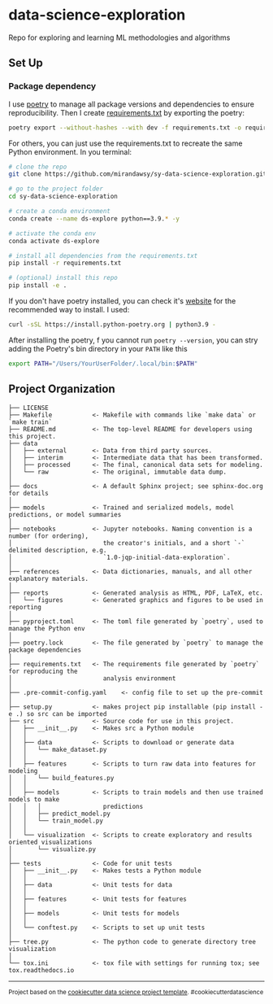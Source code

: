 data-science-exploration
==============================

Repo for exploring and learning ML methodologies and algorithms

Set Up
------------
### Package dependency
I use [poetry](https://python-poetry.org/docs/) to manage all package versions and dependencies to ensure reproducibility. Then I create [requirements.txt](/requirements.txt) by exporting the poetry:
```bash
poetry export --without-hashes --with dev -f requirements.txt -o requirements.txt
``` 

For others, you can just use the requirements.txt to recreate the same Python environment. In you terminal:
```bash
# clone the repo
git clone https://github.com/mirandawsy/sy-data-science-exploration.git

# go to the project folder
cd sy-data-science-exploration

# create a conda environment
conda create --name ds-explore python==3.9.* -y

# activate the conda env
conda activate ds-explore

# install all dependencies from the requirements.txt
pip install -r requirements.txt

# (optional) install this repo
pip install -e .
```

If you don't have poetry installed, you can check it's [website](https://python-poetry.org/docs/) for the recommended way to install. I used:
```bash
curl -sSL https://install.python-poetry.org | python3.9 -
```

After installing the poetry, f you cannot run ```poetry --version```, you can stry adding the Poetry's bin directory in your `PATH` like this 
```bash
export PATH="/Users/YourUserFolder/.local/bin:$PATH"
```


Project Organization
------------

    ├── LICENSE
    ├── Makefile           <- Makefile with commands like `make data` or `make train`
    ├── README.md          <- The top-level README for developers using this project.
    ├── data
    │   ├── external       <- Data from third party sources.
    │   ├── interim        <- Intermediate data that has been transformed.
    │   ├── processed      <- The final, canonical data sets for modeling.
    │   └── raw            <- The original, immutable data dump.
    │
    ├── docs               <- A default Sphinx project; see sphinx-doc.org for details
    │
    ├── models             <- Trained and serialized models, model predictions, or model summaries
    │
    ├── notebooks          <- Jupyter notebooks. Naming convention is a number (for ordering),
    │                         the creator's initials, and a short `-` delimited description, e.g.
    │                         `1.0-jqp-initial-data-exploration`.
    │
    ├── references         <- Data dictionaries, manuals, and all other explanatory materials.
    │
    ├── reports            <- Generated analysis as HTML, PDF, LaTeX, etc.
    │   └── figures        <- Generated graphics and figures to be used in reporting
    │
    ├── pyproject.toml     <- The toml file generated by `poetry`, used to manage the Python env 
    │
    ├── poetry.lock        <- The file generated by `poetry` to manage the package dependencies 
    │
    ├── requirements.txt   <- The requirements file generated by `poetry` for reproducing the
    │                         analysis environment
    │
    ├── .pre-commit-config.yaml    <- config file to set up the pre-commit
    │
    ├── setup.py           <- makes project pip installable (pip install -e .) so src can be imported
    ├── src                <- Source code for use in this project.
    │   ├── __init__.py    <- Makes src a Python module
    │   │
    │   ├── data           <- Scripts to download or generate data
    │   │   └── make_dataset.py
    │   │
    │   ├── features       <- Scripts to turn raw data into features for modeling
    │   │   └── build_features.py
    │   │
    │   ├── models         <- Scripts to train models and then use trained models to make
    │   │   │                 predictions
    │   │   ├── predict_model.py
    │   │   └── train_model.py
    │   │
    │   └── visualization  <- Scripts to create exploratory and results oriented visualizations
    │       └── visualize.py
    │
    ├── tests              <- Code for unit tests
    │   ├── __init__.py    <- Makes tests a Python module
    │   │
    │   ├── data           <- Unit tests for data
    │   │
    │   ├── features       <- Unit tests for features
    │   │
    │   ├── models         <- Unit tests for models
    │   │ 
    │   └── conftest.py    <- Scripts to set up unit tests
    │
    ├── tree.py            <- The python code to generate directory tree visualization 
    │
    └── tox.ini            <- tox file with settings for running tox; see tox.readthedocs.io


--------

<p><small>Project based on the <a target="_blank" href="https://drivendata.github.io/cookiecutter-data-science/">cookiecutter data science project template</a>. #cookiecutterdatascience</small></p>
